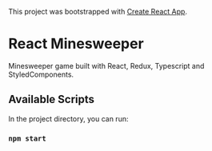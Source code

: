 This project was bootstrapped with [Create React App](https://github.com/facebook/create-react-app).

# React Minesweeper

Minesweeper game built with React, Redux, Typescript and StyledComponents.

## Available Scripts

In the project directory, you can run:

### `npm start`

